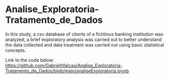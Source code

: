 # Analise_Exploratoria-Tratamento_de_Dados
 In this study, a csv database of clients of a fictitious banking institution was analyzed, a brief exploratory analysis was carried out to better understand the data collected and data treatment was carried out using basic statistical concepts.
 
Link to the code below:
https://github.com/Gabrielhfalcao/Analise_Exploratoria-Tratamento_de_Dados/blob/main/analiseExploratoria.ipynb
